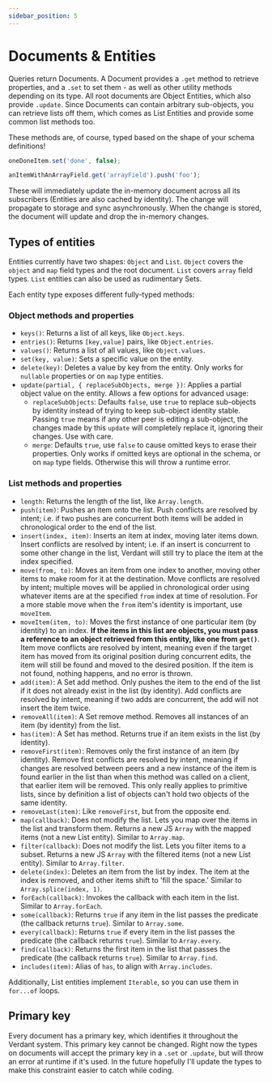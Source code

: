 ```yaml
---
sidebar_position: 5
---
```


# Documents & Entities

Queries return Documents. A Document provides a `.get` method to retrieve properties, and a `.set` to set them - as well as other utility methods depending on its type. All root documents are Object Entities, which also provide `.update`. Since Documents can contain arbitrary sub-objects, you can retrieve lists off them, which comes as List Entities and provide some common list methods too.

These methods are, of course, typed based on the shape of your schema definitions!

```ts
oneDoneItem.set('done', false);

anItemWithAnArrayField.get('arrayField').push('foo');
```

These will immediately update the in-memory document across all its subscribers (Entities are also cached by identity). The change will propagate to storage and sync asynchronously. When the change is stored, the document will update and drop the in-memory changes.

## Types of entities

Entities currently have two shapes: `Object` and `List`. `Object` covers the `object` and `map` field types and the root document. `List` covers `array` field types. `List` entities can also be used as rudimentary Sets.

Each entity type exposes different fully-typed methods:

### Object methods and properties

- `keys()`: Returns a list of all keys, like `Object.keys`.
- `entries()`: Returns `[key,value]` pairs, like `Object.entries`.
- `values()`: Returns a list of all values, like `Object.values`.
- `set(key, value)`: Sets a specific value on the entity.
- `delete(key)`: Deletes a value by key from the entity. Only works for `nullable` properties or on `map` type entities.
- `update(partial, { replaceSubObjects, merge })`: Applies a partial object value on the entity. Allows a few options for advanced usage:
  - `replaceSubObjects`: Defaults `false`, use `true` to replace sub-objects by identity instead of trying to keep sub-object identity stable. Passing `true` means if any other peer is editing a sub-object, the changes made by this `update` will completely replace it, ignoring their changes. Use with care.
  - `merge`: Defaults `true`, use `false` to cause omitted keys to erase their properties. Only works if omitted keys are optional in the schema, or on `map` type fields. Otherwise this will throw a runtime error.

### List methods and properties

- `length`: Returns the length of the list, like `Array.length`.
- `push(item)`: Pushes an item onto the list. Push conflicts are resolved by intent; i.e. if two pushes are concurrent both items will be added in chronological order to the end of the list.
- `insert(index, item)`: Inserts an item at index, moving later items down. Insert conflicts are resolved by intent; i.e. if an insert is concurrent to some other change in the list, Verdant will still try to place the item at the index specified.
- `move(from, to)`: Moves an item from one index to another, moving other items to make room for it at the destination. Move conflicts are resolved by intent; multiple moves will be applied in chronological order using whatever items are at the specified `from` index at time of resolution. For a more stable move when the `from` item's identity is important, use `moveItem`.
- `moveItem(item, to)`: Moves the first instance of one particular item (by identity) to an index. **If the items in this list are objects, you must pass a reference to an object retrieved from this entity, like one from `get()`**. Item move conflicts are resolved by intent, meaning even if the target item has moved from its original position during concurrent edits, the item will still be found and moved to the desired position. If the item is not found, nothing happens, and no error is thrown.
- `add(item)`: A Set add method. Only pushes the item to the end of the list if it does not already exist in the list (by identity). Add conflicts are resolved by intent, meaning if two adds are concurrent, the add will not insert the item twice.
- `removeAll(item)`: A Set remove method. Removes all instances of an item (by identity) from the list.
- `has(item)`: A Set has method. Returns true if an item exists in the list (by identity).
- `removeFirst(item)`: Removes only the first instance of an item (by identity). Remove first conflicts are resolved by intent, meaning if changes are resolved between peers and a new instance of the item is found earlier in the list than when this method was called on a client, that earlier item will be removed. This only really applies to primitive lists, since by definition a list of objects can't hold two objects of the same identity.
- `removeLast(item)`: Like `removeFirst`, but from the opposite end.
- `map(callback)`: Does not modify the list. Lets you map over the items in the list and transform them. Returns a new JS `Array` with the mapped items (not a new List entity). Similar to `Array.map`.
- `filter(callback)`: Does not modify the list. Lets you filter items to a subset. Returns a new JS `Array` with the filtered items (not a new List entity). Similar to `Array.filter`.
- `delete(index)`: Deletes an item from the list by index. The item at the index is removed, and other items shift to 'fill the space.' Similar to `Array.splice(index, 1)`.
- `forEach(callback)`: Invokes the callback with each item in the list. Similar to `Array.forEach`.
- `some(callback)`: Returns `true` if any item in the list passes the predicate (the callback returns `true`). Similar to `Array.some`.
- `every(callback)`: Returns `true` if every item in the list passes the predicate (the callback returns `true`). Similar to `Array.every`.
- `find(callback)`: Returns the first item in the list that passes the predicate (the callback returns `true`). Similar to `Array.find`.
- `includes(item)`: Alias of `has`, to align with `Array.includes`.

Additionally, List entities implement `Iterable`, so you can use them in `for...of` loops.

## Primary key

Every document has a primary key, which identifies it throughout the Verdant system. This primary key cannot be changed. Right now the types on documents will accept the primary key in a `.set` or `.update`, but will throw an error at runtime if it's used. In the future hopefully I'll update the types to make this constraint easier to catch while coding.
